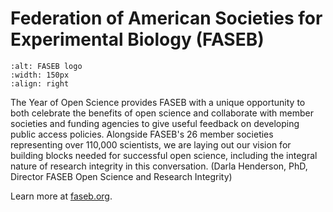 # Federation of American Societies for Experimental Biology (FASEB)
```{image} /About/logos/FASEB_logo.jpg
:alt: FASEB logo
:width: 150px
:align: right
```
The Year of Open Science provides FASEB with a unique opportunity to both celebrate the benefits of open science and collaborate with member societies and funding agencies to give useful feedback on developing public access policies. Alongside FASEB's 26 member societies representing over 110,000 scientists, we are laying out our vision for building blocks needed for successful open science, including the integral nature of research integrity in this conversation. (Darla Henderson, PhD, Director FASEB Open Science and Research Integrity)

Learn more at [faseb.org](https://www.faseb.org/data-management-and-sharing/year-of-open-science).
